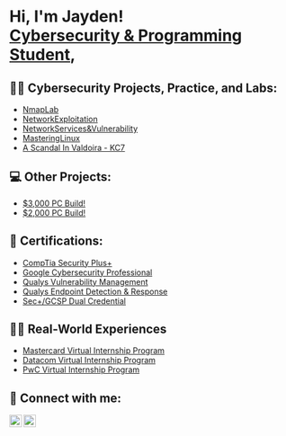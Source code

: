 <h1>Hi, I'm Jayden! <br/> <a href="https://www.linkedin.com/in/jayden-marshall">Cybersecurity & Programming Student</a>, 

<h2>👨‍💻 Cybersecurity Projects, Practice, and Labs:</h2>


  - [NmapLab](https://github.com/Jayden-Marshall/NmapLab)
  - [NetworkExploitation](https://github.com/Jayden-Marshall/NetworkExploitationLab)
  - [NetworkServices&Vulnerability](https://github.com/Jayden-Marshall/NetworkServicesVulnerability)
  - [MasteringLinux](https://github.com/Jayden-Marshall/MasteringLinuxSkills)
  - [A Scandal In Valdoira - KC7](https://github.com/Jayden-Marshall/ValdoiraScandal/blob/main/README.md) 

<h2> 💻 Other Projects: </h2>
 
  - [$3,000 PC Build!](https://github.com/Jayden-Marshall/3KPCBuild)
  - [$2,000 PC Build!](https://github.com/Jayden-Marshall/-2kPC)

<h2>📜 Certifications:</h2>

- [CompTia Security Plus+](https://github.com/Jayden-Marshall/SecurityPlus)
- [Google Cybersecurity Professional](https://github.com/Jayden-Marshall/GoogleCyberSecurityProfessional)
- [Qualys Vulnerability Management](https://github.com/Jayden-Marshall/QualysVunerabilityManagement)
- [Qualys Endpoint Detection & Response](https://github.com/Jayden-Marshall/QualysEndpointDetectionResponse)
- [Sec+/GCSP Dual Credential]()

<h2>👨‍🔧 Real-World Experiences</h2>

- [Mastercard Virtual Internship Program](https://github.com/Jayden-Marshall/Mastercard)
- [Datacom Virtual Internship Program](https://github.com/Jayden-Marshall/Datacom)
- [PwC Virtual Internship Program](https://github.com/Jayden-Marshall/PwCSwitzerland)

<h2> 🤳 Connect with me:</h2>


[<img align="left" alt="JoshMadakor | LinkedIn" width="22px" src="https://cdn.jsdelivr.net/npm/simple-icons@v3/icons/linkedin.svg" />][linkedin]
[<img align="left" alt="JoshMadakor | Medium" width="22px" src="https://cdn.jsdelivr.net/npm/simple-icons@3.13.0/icons/medium.svg" />][Medium]


[linkedin]: https://www.linkedin.com/in/jayden-marshall
[Medium]: https://medium.com/@marshall.jaydenb
<!--
**joshmadakor1/joshmadakor1** is a ✨ _special_ ✨ repository because its `README.md` (this file) appears on your GitHub profile.

Here are some ideas to get you started:

- 🔭 I’m currently working on ...
- 🌱 I’m currently learning ...
- 👯 I’m looking to collaborate on ...
- 🤔 I’m looking for help with ...
- 💬 Ask me about ...
- 📫 How to reach me: ...
- 😄 Pronouns: ...
- ⚡ Fun fact: ...
-->
